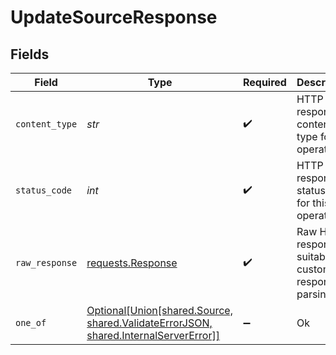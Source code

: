 # UpdateSourceResponse


## Fields

| Field                                                                                                                                       | Type                                                                                                                                        | Required                                                                                                                                    | Description                                                                                                                                 |
| ------------------------------------------------------------------------------------------------------------------------------------------- | ------------------------------------------------------------------------------------------------------------------------------------------- | ------------------------------------------------------------------------------------------------------------------------------------------- | ------------------------------------------------------------------------------------------------------------------------------------------- |
| `content_type`                                                                                                                              | *str*                                                                                                                                       | :heavy_check_mark:                                                                                                                          | HTTP response content type for this operation                                                                                               |
| `status_code`                                                                                                                               | *int*                                                                                                                                       | :heavy_check_mark:                                                                                                                          | HTTP response status code for this operation                                                                                                |
| `raw_response`                                                                                                                              | [requests.Response](https://requests.readthedocs.io/en/latest/api/#requests.Response)                                                       | :heavy_check_mark:                                                                                                                          | Raw HTTP response; suitable for custom response parsing                                                                                     |
| `one_of`                                                                                                                                    | [Optional[Union[shared.Source, shared.ValidateErrorJSON, shared.InternalServerError]]](../../models/operations/updatesourceresponsebody.md) | :heavy_minus_sign:                                                                                                                          | Ok                                                                                                                                          |